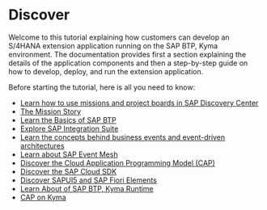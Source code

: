 # Discover

Welcome to this tutorial explaining how customers can develop an S/4HANA extension application running on the SAP BTP, Kyma environment. The documentation provides first a section explaining the details of the application components and then a step-by-step guide on how to develop, deploy, and run the extension application.

Before starting the tutorial, here is all you need to know:

- [Learn how to use missions and project boards in SAP Discovery Center](./how-to-use-missions/README.md)
- [The Mission Story](./business-story/README.md)
- [Learn the Basics of SAP BTP](./btp-basics/README.md)
- [Explore SAP Integration Suite](./sap-integration-suite/README.md)
- [Learn the concepts behind business events and event-driven architectures](./event-driven-architecture/README.md)
- [Learn about SAP Event Mesh](./sap-event-mesh/README.md)
- [Discover the Cloud Application Programming Model (CAP)](./discover-cap/README.md)
- [Discover the SAP Cloud SDK](./discover-sap-cloud-sdk/README.md)
- [Discover SAPUI5 and SAP Fiori Elements](./ui5-fiori-elements-business-app-studio/README.md)
- [Learn About of SAP BTP, Kyma Runtime](./kyma-basics/README.md)
- [CAP on Kyma](./cap-on-kyma/README.md)

